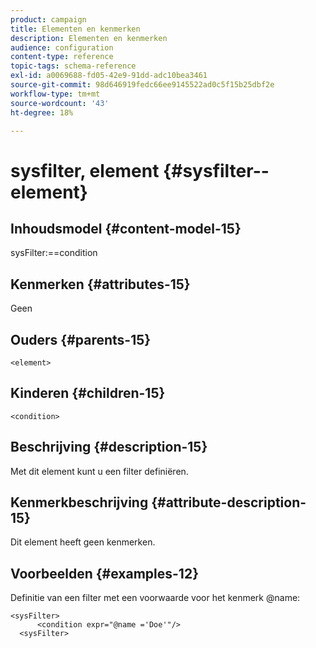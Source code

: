 ```yaml
---
product: campaign
title: Elementen en kenmerken
description: Elementen en kenmerken
audience: configuration
content-type: reference
topic-tags: schema-reference
exl-id: a0069688-fd05-42e9-91dd-adc10bea3461
source-git-commit: 98d646919fedc66ee9145522ad0c5f15b25dbf2e
workflow-type: tm+mt
source-wordcount: '43'
ht-degree: 18%

---
```


# sysfilter, element {#sysfilter--element}

## Inhoudsmodel {#content-model-15}

sysFilter:==condition

## Kenmerken {#attributes-15}

Geen

## Ouders {#parents-15}

`<element>`

## Kinderen {#children-15}

`<condition>`

## Beschrijving {#description-15}

Met dit element kunt u een filter definiëren.

## Kenmerkbeschrijving {#attribute-description-15}

Dit element heeft geen kenmerken.

## Voorbeelden {#examples-12}

Definitie van een filter met een voorwaarde voor het kenmerk @name:

```
<sysFilter>
      <condition expr="@name ='Doe'"/>
  <sysFilter>
```
